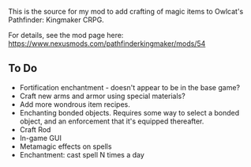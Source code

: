 This is the source for my mod to add crafting of magic items to Owlcat's Pathfinder: Kingmaker CRPG.

For details, see the mod page here: https://www.nexusmods.com/pathfinderkingmaker/mods/54

## To Do
* Fortification enchantment - doesn't appear to be in the base game?
* Craft new arms and armor using special materials?
* Add more wondrous item recipes.
* Enchanting bonded objects.  Requires some way to select a bonded object, and an enforcement that it's equipped thereafter.
* Craft Rod
* In-game GUI
* Metamagic effects on spells
* Enchantment: cast spell N times a day
